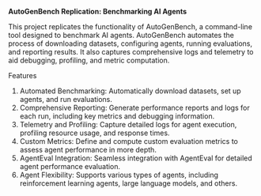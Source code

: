 **AutoGenBench Replication: Benchmarking AI Agents**

This project replicates the functionality of AutoGenBench, a command-line tool designed to benchmark AI agents. AutoGenBench automates the process of downloading datasets, configuring agents, running evaluations, and reporting results. It also captures comprehensive logs and telemetry to aid debugging, profiling, and metric computation.

Features

1. Automated Benchmarking: Automatically download datasets, set up agents, and run evaluations.
2. Comprehensive Reporting: Generate performance reports and logs for each run, including key metrics and debugging information.
3. Telemetry and Profiling: Capture detailed logs for agent execution, profiling resource usage, and response times.
4. Custom Metrics: Define and compute custom evaluation metrics to assess agent performance in more depth.
5. AgentEval Integration: Seamless integration with AgentEval for detailed agent performance evaluation.
6. Agent Flexibility: Supports various types of agents, including reinforcement learning agents, large language models, and others.
